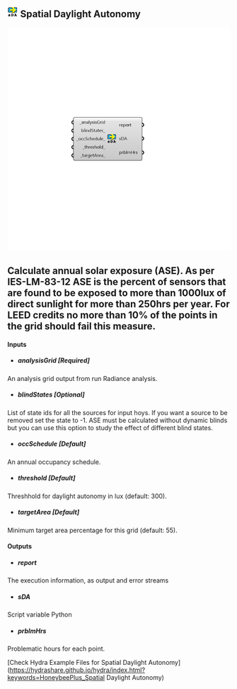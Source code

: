 ## ![](../../images/icons/Spatial_Daylight_Autonomy.png) Spatial Daylight Autonomy

![](../../images/components/Spatial_Daylight_Autonomy.png)

Calculate annual solar exposure (ASE).
 As per IES-LM-83-12 ASE is the percent of sensors that are
 found to be exposed to more than 1000lux of direct sunlight for
 more than 250hrs per year. For LEED credits no more than 10% of
 the points in the grid should fail this measure.
 -

#### Inputs
* ##### analysisGrid [Required]
An analysis grid output from run Radiance analysis.
* ##### blindStates [Optional]
List of state ids for all the sources for input hoys.
 If you want a source to be removed set the state to -1. ASE must
 be calculated without dynamic blinds but you can use this option
 to study the effect of different blind states.
* ##### occSchedule [Default]
An annual occupancy schedule.
* ##### threshold [Default]
Threshhold for daylight autonomy in lux (default: 300).
* ##### targetArea [Default]
Minimum target area percentage for this grid (default: 55).

#### Outputs
* ##### report
The execution information, as output and error streams
* ##### sDA
Script variable Python
* ##### prblmHrs
Problematic hours for each point.


[Check Hydra Example Files for Spatial Daylight Autonomy](https://hydrashare.github.io/hydra/index.html?keywords=HoneybeePlus_Spatial Daylight Autonomy)